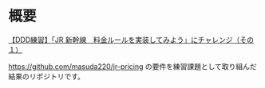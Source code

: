# 概要

[【DDD練習】「JR 新幹線　料金ルールを実装してみよう」にチャレンジ（その１）](https://rikupapa-shima.hatenablog.com/entry/practice_ddd_jr_pricing_01)  
  
https://github.com/masuda220/jr-pricing の要件を練習課題として取り組んだ結果のリポジトリです。
